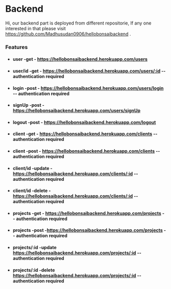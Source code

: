 # Backend
Hi, our backend part is deployed from different repositorie, If any one interested in that please visit https://github.com/Madhusudan0906/hellobonsaibackend .

### Features

- #### user -get - https://hellobonsaibackend.herokuapp.com/users
- #### user/id -get - https://hellobonsaibackend.herokuapp.com/users/:id -- authentication required
- #### login -post - https://hellobonsaibackend.herokuapp.com/users/login -- authentication required
- #### signUp -post - https://hellobonsaibackend.herokuapp.com/users/signUp
- #### logout -post - https://hellobonsaibackend.herokuapp.com/logout
- #### client -get - https://hellobonsaibackend.herokuapp.com/clients  -- authentication required
- #### client -post - https://hellobonsaibackend.herokuapp.com/clients -- authentication required
- #### client/id -update - https://hellobonsaibackend.herokuapp.com/clients/:id  -- authentication required
- #### client/id -delete - https://hellobonsaibackend.herokuapp.com/clients/:id  -- authentication required
- #### projects -get - https://hellobonsaibackend.herokuapp.com/projects  -- authentication required
- #### projects -post -https://hellobonsaibackend.herokuapp.com/projects -- authentication required
- #### projects/:id -update https://hellobonsaibackend.herokuapp.com/projects/:id -- authentication required
- #### projects/:id -delete https://hellobonsaibackend.herokuapp.com/projects/:id -- authentication required
